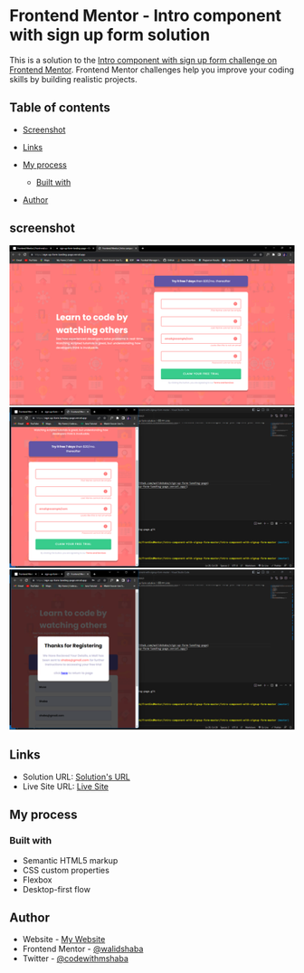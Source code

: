 # Frontend Mentor - Intro component with sign up form solution

This is a solution to the [Intro component with sign up form challenge on Frontend Mentor](https://www.frontendmentor.io/challenges/intro-component-with-signup-form-5cf91bd49edda32581d28fd1). Frontend Mentor challenges help you improve your coding skills by building realistic projects.

## Table of contents

- [Screenshot](#screenshot)
- [Links](#links)

- [My process](#my-process)
  - [Built with](#built-with)
- [Author](#author)

## screenshot

![Desktop](./screenshots/Desktop.png)
![Mobile](./screenshots/Mobile.png)
![Response](./screenshots/response.png)

## Links

- Solution URL: [Solution's URL](https://github.com/walidshaba/sign-up-form-landing-page)
- Live Site URL: [Live Site](https://sign-up-form-landing-page.vercel.app/)

## My process

### Built with

- Semantic HTML5 markup
- CSS custom properties
- Flexbox
- Desktop-first flow

## Author

- Website - [My Website](https://musashaba-1490d.web.app/)
- Frontend Mentor - [@walidshaba](https://www.frontendmentor.io/profile/walidshaba)
- Twitter - [@codewithmshaba](https://www.twitter.com/codewithmshaba)
